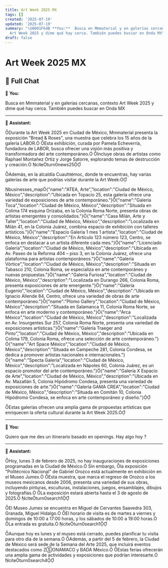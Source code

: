 ```yaml
---
title: Art Week 2025 MX
tags: []
created: '2025-07-19'
updated: '2025-07-19'
summary: "\U0001F64B **You:**  Busca en Mmmaterial y en galerías cercanas, contexto
  Art Week 2025 y dime qué hay cerca. También puedes buscar en Onda MX"
draft: false
---
```


# Art Week 2025 MX

## 🧠 Full Chat

🙋 **You:**

Busca en Mmmaterial y en galerías cercanas, contexto Art Week 2025 y dime qué hay cerca. También puedes buscar en Onda MX

---

🤖 **Assistant:**

Durante la Art Week 2025 en Ciudad de México, Mmmaterial presenta la exposición "Bread & Roses", una muestra que celebra los 15 años de la galería LABOR. Esta exhibición, curada por Pamela Echeverría, fundadora de LABOR, busca ofrecer una visión más positiva y transformadora del arte contemporáneo. Incluye obras de artistas como Raphael Montañez Ortiz y Jorge Satorre, explorando temas de destrucción y creación. citeturn0news25

Además, en la alcaldía Cuauhtémoc, donde te encuentras, hay varias galerías de arte que podrías visitar durante la Art Week:

businesses_map{"name":"ATEA, Arte","location":"Ciudad de México, México","description":"Ubicada en Topacio 25, esta galería ofrece una variedad de exposiciones de arte contemporáneo."}{"name":"Galería Toca","location":"Ciudad de México, México","description":"Situada en Colima 174 esquina Orizaba, en la Colonia Roma Norte, presenta obras de artistas emergentes y consolidados."}{"name":"Casa Milán, Arte y Taller","location":"Ciudad de México, México","description":"Localizada en Milán 41, en la Colonia Juárez, combina espacio de exhibición con talleres artísticos."}{"name":"Espacio Galería 1 mes 1 artista","location":"Ciudad de México, México","description":"En Artículo 123 número 123, Centro, se enfoca en destacar a un artista diferente cada mes."}{"name":"Licenciado Galería","location":"Ciudad de México, México","description":"Ubicada en Av. Paseo de la Reforma 404 – piso 3, en la Colonia Juárez, ofrece una plataforma para artistas contemporáneos."}{"name":"Galería Vórtice","location":"Ciudad de México, México","description":"Situada en Tabasco 210, Colonia Roma, se especializa en arte contemporáneo y nuevas propuestas."}{"name":"Galería Furiosa","location":"Ciudad de México, México","description":"Localizada en Durango 266, Colonia Roma, presenta exposiciones de arte emergente."}{"name":"Galería Eugenio","location":"Ciudad de México, México","description":"Ubicada en Ignacio Allende 84, Centro, ofrece una variedad de obras de arte contemporáneo."}{"name":"Plomo Gallery","location":"Ciudad de México, México","description":"Situada en Salamanca 11, Colonia Roma Norte, se enfoca en arte moderno y contemporáneo."}{"name":"Arca México","location":"Ciudad de México, México","description":"Localizada en Av. Insurgentes Sur 257, Colonia Roma Norte, presenta una variedad de exposiciones artísticas."}{"name":"Galería Traeger and Pinto","location":"Ciudad de México, México","description":"Ubicada en Colima 179, Colonia Roma, ofrece una selección de arte contemporáneo."}{"name":"Art Space México","location":"Ciudad de México, México","description":"Situada en Campeche 281, Colonia Condesa, se dedica a promover artistas nacionales e internacionales."}{"name":"Specta Galería","location":"Ciudad de México, México","description":"Localizada en Nápoles 60, Colonia Juárez, es un espacio promotor del arte contemporáneo."}{"name":"Galería X Espacio de Arte","location":"Ciudad de México, México","description":"Ubicada en Av. Mazatlán 5, Colonia Hipódromo Condesa, presenta una variedad de exposiciones de arte."}{"name":"Galería GAMA CREA","location":"Ciudad de México, México","description":"Situada en Comitán 10, Colonia Hipódromo Condesa, se enfoca en arte contemporáneo y diseño."}

Estas galerías ofrecen una amplia gama de propuestas artísticas que enriquecen la oferta cultural durante la Art Week 2025.

---

🙋 **You:**

Quiero que me des un itinerario basado en openings. Hay algo hoy ?

---

🤖 **Assistant:**

Hoy, lunes 3 de febrero de 2025, no hay inauguraciones de exposiciones programadas en la Ciudad de México. Sin embargo, la exposición "Politécnico Nacional" de Gabriel Orozco está actualmente en exhibición en el Museo Jumex. Esta muestra, que marca el regreso de Orozco a los museos mexicanos desde 2006, presenta una variedad de sus obras, incluyendo pinturas, esculturas, instalaciones, juegos, ensamblajes, dibujos y fotografías. La exposición estará abierta hasta el 3 de agosto de 2025. citeturn0search1

El Museo Jumex se encuentra en Miguel de Cervantes Saavedra 303, Granada, Miguel Hidalgo. El horario de visita es de martes a viernes y domingos de 10:00 a 17:00 horas, y los sábados de 10:00 a 19:00 horas. La entrada es gratuita. citeturn0search1

Aunque hoy es lunes y el museo está cerrado, puedes planificar tu visita para otro día de la semana. Además, a partir del 5 de febrero, la Ciudad de México será sede de la Semana del Arte 2025, que incluirá eventos destacados como ZⓈONAMACO y BADA México. Estas ferias ofrecerán una amplia gama de actividades y exposiciones que podrían interesarte. citeturn0search4
